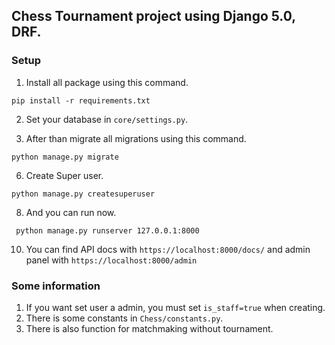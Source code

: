## Chess Tournament project using Django 5.0, DRF.

### Setup

1. Install all package using this command.

```pip install -r requirements.txt```

2. Set your database in `core/settings.py`.
   
4. After than migrate all migrations using this command.
   
```python manage.py migrate```

6. Create Super user.
   
```python manage.py createsuperuser```

8. And you can run now.
   
``` python manage.py runserver 127.0.0.1:8000```

10. You can find API docs with ```https://localhost:8000/docs/``` and admin panel with ```https://localhost:8000/admin```

### Some information
1. If you want set user a admin, you must set ```is_staff=true``` when creating.
2. There is some constants in ```Chess/constants.py```.
3. There is also function for matchmaking without tournament.
